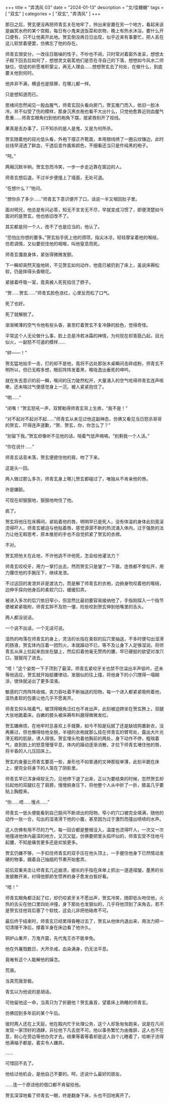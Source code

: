 +++
title = "弄清风 03"
date = "2024-01-13"
description = "文/佳糖糖"
tags = [
    "双玄"
]
categories = [
    "双玄",
    "弄清风"
]
+++

那日之后，贺玄便没再把师青玄关在地牢了，拎出来安置在另一个地方，看起来该是幽冥水府的某个宫殿，每日有小鬼来送饭菜和衣物，晚上有热水沐浴，要什么开口便有，只不让他离开此地。贺玄倒没再日日出现，似乎近来有事要忙，把人丢在这儿软禁着便罢，仿佛忘了他的存在。

师青玄很安分，一改往日聒噪的性子，不吵也不闹，只时常对着窗外发呆，想想太子殿下回去后如何了，想想灵文裴茗他们是否在寻自己的下落，想想如今风水二师缺位，信徒的祈愿堆积蒙尘，再无人理会……想想贺玄去了何处，在做什么，到底要关他到何时。

他并非不满，横竖也是赎罪，在哪儿都一样。

只是想知道而已。

思绪间忽然闻见一股血腥气，师青玄回头看向房门，贺玄推门而入，依旧一脸冰冷，并不似受了伤的模样，那身沉黑衣袍也看不大出什么，只觉他愈靠近则血腥气愈重……师青玄眼角扫到他的袍角下摆，抿紧唇别开了视线。

果真是去办事了，只不知杀的是人是鬼，又是为何所杀。

贺玄随着他的目光低头看，外袍下摆正齐靴面，本用银线绣了一圈云纹镶边，此时丝线早浸透了鲜血，干透后变作酱紫颜色，不细看还当只是件纯黑的袍子。

“呵。”

两厢沉默半晌，贺玄忽而冷笑，一步一步走近靠在窗边的人。

师青玄想后退，不过半步便撞上了墙面，无处可退。

“在想什么？”他问。

“想你杀了多少……”师青玄下意识便开了口，话说一半又咽回肚子里。

面对明兄，他总是有问必答，知无不言言无不尽，早就变成习惯了，即便清楚如今面对的是贺玄，他也依旧改不了。

其实都是同一个人，改不了也是应当的，他认了。

“恐怕比你想的要多。”贺玄抬手抚上他的颈项，指尖冰凉，轻轻摩挲着他的喉结，仿若调情，又似要扼住他的咽喉，叫他窒息而死。

师青玄僵直身体，紧张得微微发颤。

下一瞬却突然天旋地转，不见贺玄如何动作，他竟已被扔到了床上，虽说床褥松软，仍是摔得头昏眼花。

紧接着呼吸一室，竟真被人死死掐住了脖子。

“贺……贺玄……”师青玄脸色涨红，心里反而松了口气。

死了也好。

死了就解脱了。

渐渐稀薄的空气令他有些头昏，甚至盯着贺玄不复冷静的脸色，觉得奇怪。

平常这个人无论做什么事，脸上总是冷若冰霜的神情，为何现在却青筋凸起，目光似火，一副怒不可遏的模样……

“砰——！”

贺玄猛地抬手一击，打的却不是他，竟将不远处那张木桌瞬间击碎成粉，师青玄不明所以，但已无暇多想，眼前阵阵发着黑，喉咙逸出垂死的呻吟。

就在失去意识的前一瞬，喉间的压力陡然松开，大量涌入的空气呛得师青玄连声咳嗽，还未喘过气便感觉身上一沉，被人紧紧抱住了。

“明……”

“闭嘴！”贺玄怒吼一声，双臂勒得师青玄背上生疼，“我不是！”

“对不起对不起对不起……”师青玄从未见过他这副神态，仿佛又看见当日怒杀哥哥的贺玄，吓得连声道歉，“贺、贺玄，你，你怎么了？”

“别留下我。”贺玄却像听不见他的话，喘着气低声喃喃，“别剩我一个人活。”

“你在说什……”

师青玄话音未落，贺玄便摁住他的肩，吻了下来。

这是头一回。

两人做过那么多次，师青玄身上哪儿贺玄都碰过了，唯独从不肯亲他的唇。

许是嫌脏。

可现在却狠狠地，狠狠地吻住了他。

疯了。

贺玄将他压在床褥间，紧贴着他的唇，明明早已是死人，没有体温的身体此刻竟滚烫得吓人，师青玄被迫与他贴着唇，感觉源源不断的热流涌入体内，过于强势的法力让他无暇思考，原本推拒的手也不自觉抓紧了贺玄的衣襟。

不对。

贺玄把他关在此地，不许他逃不许他死，怎会给他灌法力？

师青玄咬咬牙，用力一掌打出去，然而贺玄只是皱了一下眉，连唇都不曾松开，用力攥住他的手腕压下，继续发泄。

不过这回的发泄并非是渡法力，而是解了师青玄的衣袍，边俯身吮咬着他的喉结，边伸手探向他身后的柔软穴口，缓缓扣弄。

被进入多次的后穴依旧窄小，但显然比最初要容易接纳他了，手指刚探入一个指节便被紧紧吸附，师青玄猝不及防一僵，险些咬到贺玄伸到他嘴里的舌头。

两人都没说话。

一个说不出话，一个无话可说。

湿热的吻落在师青玄的身上，灵活的长指在柔软的后穴里抽送，不多时便勾出湿滑的肠液，贺玄体内压着一团烈火，本就躁动不已，等不及让身下人足够湿润，将师青玄从床上拉起来抱坐在腿上，然后扣着他毫无赘肉的腰，早已硬挺的欲望对准穴口，狠狠闯了进去。

“唔！”这个姿势一下子顶到了最深，师青玄紧咬牙关也禁不住溢出半声低吟，还未等他适应，贺玄就开始挺腰律动，发狠似的往上撞，将他身下的小穴搅得一塌糊涂，很快就泌出了更多湿液。

敏感的穴肉阵阵收缩，卖力吞吐着不断抽送的阳物，每一个进入都紧紧吸附着他，湿热柔软的包裹让他几乎不愿离开。

师青玄仰头喘着气，被顶得眼角泛红也不肯出声，此刻被迫跨坐在贺玄胯上，双腿大张地跪着床，白嫩的膝头被床褥布料磨得微微发红。

贺玄嫌麻烦，在地牢时总喜欢上手就撕，如今不知是玩腻了还是缺钱购置新衣，没再撕过，但也懒得给他全脱，半褪的衣袍就那么挂在师青玄的臂弯处，露出大片光滑无暇的肌肤，诱人得很。贺玄埋头吮着他胸前的两处，身下动作不停，粗喘着气，直到脸上的怒意慢慢平息，体内的躁动逐渐消散，才拉下师青玄堵住他的唇，将半昏的人儿压回床上。

贺玄的身量比师青玄要高一些，身形也不如普通的文神那般单薄，此刻半跪在床上，便完全将身下的人笼在了阴影里。

师青玄早已浑身绵软无力，见他停下退了出来，正以为要结束的时候，忽然贺玄却拉起他的双腿扛在了肩膀，慢慢俯身压下，将他整个人从中折了一折，膝盖几乎要贴上胸膛来。

“你……唔……慢点……”

师青玄一低头便能看到自己股间不断进出的阳物，窄小的穴口被完全填满，随他的动作一张一合，勾出的湿液滑下他的小腹，甚至因为过于激烈而撞出啧啧的水声。

这人仿佛有用不尽的力气，每一回合都是整根没入，温度也烫得吓人，一次又一次地撞进他体内最深的地方，又沉又猛，仿佛要把里头捣坏似的，师青玄受不住地弓起腰，不知是痛苦更多还是欢愉更多。

贺玄仍嫌不够，一手扣住师青玄的双手压在他头顶上，一手握住他身下已然情动发硬的物事，跟着自己抽插的节奏开始套弄。

前后双重夹击让师青玄几近崩溃，细长的手指在床单上抓出一道道褶皱，墨黑的长发披散开来，衬得他那娇生惯养的身子愈发白皙好看。

“唔！”

师青玄眼角都泛起了红，却仍咬紧牙关不愿出声，贺玄冷笑，随即低头吻住他，火热的舌尖在他口里四处冲撞，身下那处也发狠似的，几乎将他顶到了床角去，若不是贺玄往他背后塞了个软枕，这会儿非把他硌疼不可。

最后终于结束时，师青玄已经累得昏睡过去了，贺玄从他体内退出来，用法力把一切清理干净后，撑着半身在床边看了他许久。

铜炉山重开，万鬼齐震，先代鬼王亦不能幸免。

他在外屠戮数日，大开杀戒，血染满身，仍无法平息。

竟唯有这个人能解他的躁念。

荒唐。

当真荒唐至极。

青玄以为他说的是胡话。

可他留他这一命，当真只为了折磨他？贺玄垂首，望着床上熟睡的师青玄。

仿佛回到多年前的某个午后。

彼时两人还在上天庭，他在殿内忙于处理公务，这个人却急匆匆跑来，说是在凡间发现一家顶好的酒肆，非拉他下凡去尝不可。他以事务繁忙为由推辞，这人也不在意，耐心在旁边等他办完才去。结果等着等着却是这人自个儿睡着了，哈喇子流得他满袖子都是，着实令人嫌弃。

……

可惜回不去了。

他给过他机会，是他自己不要的。呵，还说什么最好的朋友。

……连一个原谅他的借口都不肯留给他。

贺玄深深地看了师青玄一眼，终是翻身下床，头也不回地离开了。

